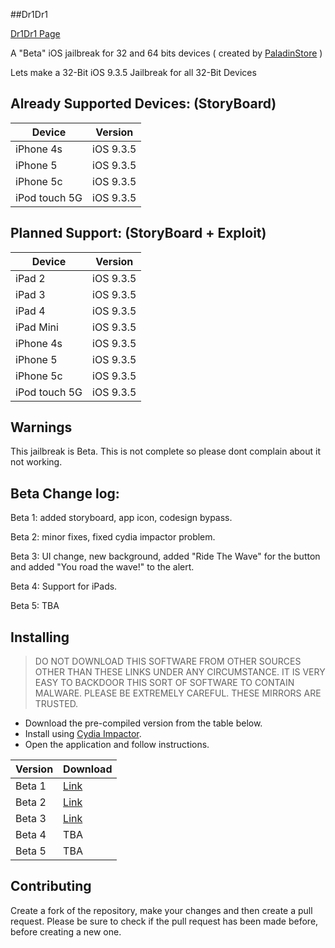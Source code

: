 ##Dr1Dr1

[Dr1Dr1 Page](https://dr1dr1.carrd.co/)

A "Beta" iOS jailbreak for 32 and 64 bits devices ( created by [PaladinStore](https://github.com/PaladinStore) )

Lets make a 32-Bit iOS 9.3.5 Jailbreak for all 32-Bit Devices

## Already Supported Devices: (StoryBoard)

| Device  | Version  |
|---------|----------|
| iPhone 4s  | iOS 9.3.5 |
| iPhone 5  | iOS 9.3.5 |
| iPhone 5c | iOS 9.3.5 |
| iPod touch 5G | iOS 9.3.5 |

## Planned Support: (StoryBoard + Exploit)

| Device | Version |
|---------|----------|
| iPad 2  | iOS 9.3.5|
| iPad 3  | iOS 9.3.5 |
| iPad 4  | iOS 9.3.5 |
| iPad Mini | iOS 9.3.5 |
| iPhone 4s  | iOS 9.3.5 |
| iPhone 5  | iOS 9.3.5 |
| iPhone 5c | iOS 9.3.5 |
| iPod touch 5G | iOS 9.3.5 |

## Warnings

This jailbreak is Beta. This is not complete so please dont complain about it not working.

## Beta Change log:

Beta 1: added storyboard, app icon, codesign bypass.

Beta 2: minor fixes, fixed cydia impactor problem.

Beta 3: UI change, new background, added "Ride The Wave" for the button 
        and added "You road the wave!" to the alert.

Beta 4: Support for iPads.

Beta 5: TBA

## Installing

> DO NOT DOWNLOAD THIS SOFTWARE FROM OTHER SOURCES OTHER THAN THESE LINKS UNDER ANY CIRCUMSTANCE. IT IS VERY EASY TO BACKDOOR THIS SORT OF SOFTWARE TO CONTAIN MALWARE. PLEASE BE EXTREMELY CAREFUL. THESE MIRRORS ARE TRUSTED.

* Download the pre-compiled version from the table below.
* Install using [Cydia Impactor](http://www.cydiaimpactor.com/).
* Open the application and follow instructions.

| Version | Download |
|---------|----------|
| Beta 1  | [Link](http://www.mediafire.com/file/1fmybx7ssbnofiu/nalu935Beta1.ipa)
| Beta 2  | [Link](http://www.mediafire.com/file/88eh666887i4ero/nalu935Beta2.ipa)
| Beta 3  | [Link](http://www.mediafire.com/file/yj8yqdn7ftpcl9s/nalu935Beta3.ipa)
| Beta 4  | TBA      |
| Beta 5  | TBA      |


## Contributing

Create a fork of the repository, make your changes and then create a pull request.
Please be sure to check if the pull request has been made before, before creating a new one.
